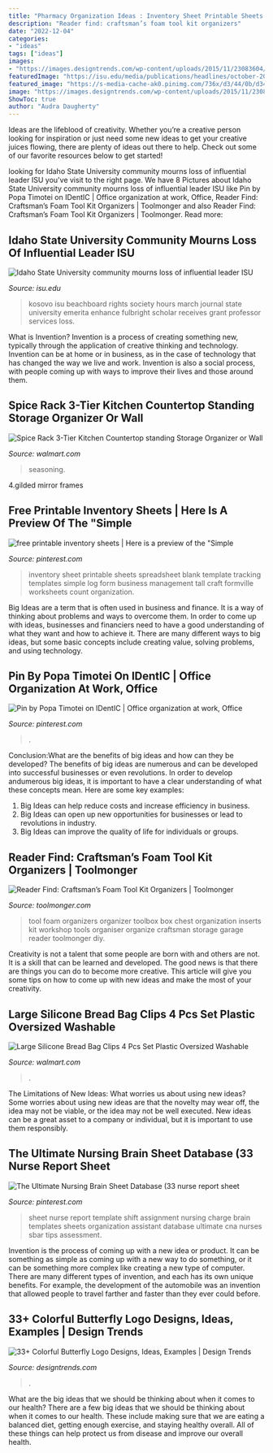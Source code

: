 ```yaml
---
title: "Pharmacy Organization Ideas : Inventory Sheet Printable Sheets Spreadsheet Blank Template Tracking Templates Simple Log Form Business Management Tall Craft Formville Worksheets Count Organization"
description: "Reader find: craftsman’s foam tool kit organizers"
date: "2022-12-04"
categories:
- "ideas"
tags: ["ideas"]
images:
- "https://images.designtrends.com/wp-content/uploads/2015/11/23083604/Blue-Butterfly-Logo-Design.jpg"
featuredImage: "https://isu.edu/media/publications/headlines/october-2019/IMG_3087.JPG"
featured_image: "https://s-media-cache-ak0.pinimg.com/736x/d3/44/0b/d3440bb2cf07d012d197b3570490f8cb.jpg"
image: "https://images.designtrends.com/wp-content/uploads/2015/11/23083604/Blue-Butterfly-Logo-Design.jpg"
ShowToc: true
author: "Audra Daugherty"
---
```



Ideas are the lifeblood of creativity. Whether you’re a creative person looking for inspiration or just need some new ideas to get your creative juices flowing, there are plenty of ideas out there to help. Check out some of our favorite resources below to get started!

	

		
looking for Idaho State University community mourns loss of influential leader ISU you've visit to the right page. We have 8 Pictures about Idaho State University community mourns loss of influential leader ISU like Pin by Popa Timotei on IDentIC | Office organization at work, Office, Reader Find: Craftsman’s Foam Tool Kit Organizers | Toolmonger and also Reader Find: Craftsman’s Foam Tool Kit Organizers | Toolmonger. Read more:
		
    
## Idaho State University Community Mourns Loss Of Influential Leader ISU

<img loading=lazy src="https://isu.edu/media/publications/headlines/october-2019/IMG_3087.JPG" onerror="this.onerror=null;this.src='https://tse3.mm.bing.net/th?id=OIP.eO77wm7sGtJboY_NaAf88wAAAA&amp;pid=15.1';" alt="Idaho State University community mourns loss of influential leader ISU">

_Source: isu.edu_

>kosovo isu beachboard rights society hours march journal state university emerita enhance fulbright scholar receives grant professor services loss. 

	

What is Invention?
Invention is a process of creating something new, typically through the application of creative thinking and technology. Invention can be at home or in business, as in the case of technology that has changed the way we live and work. Invention is also a social process, with people coming up with ways to improve their lives and those around them.

    
## Spice Rack 3-Tier Kitchen Countertop Standing Storage Organizer Or Wall

<img loading=lazy src="https://i5.walmartimages.com/asr/3a437e87-334d-411a-bafc-e340e1426092.3fbc25aa354a806c2b800bf82ef50cb2.jpeg" onerror="this.onerror=null;this.src='https://tse3.mm.bing.net/th?id=OIP.E0rFgyTJFZtPdgD_6UVE6QHaHa&amp;pid=15.1';" alt="Spice Rack 3-Tier Kitchen Countertop standing Storage Organizer or Wall">

_Source: walmart.com_

>seasoning. 

	

4.gilded mirror frames

    
## Free Printable Inventory Sheets | Here Is A Preview Of The &quot;Simple

<img loading=lazy src="https://s-media-cache-ak0.pinimg.com/736x/8f/b3/8a/8fb38a5a0626cdc88f4b3f5f947eea97--inventory-management-templates-avon-ideas-free-printable.jpg" onerror="this.onerror=null;this.src='https://tse1.mm.bing.net/th?id=OIP.4nO9m8oxtnRLdR-uS31iggHaJk&amp;pid=15.1';" alt="free printable inventory sheets | Here is a preview of the &quot;Simple">

_Source: pinterest.com_

>inventory sheet printable sheets spreadsheet blank template tracking templates simple log form business management tall craft formville worksheets count organization. 

	

Big Ideas are a term that is often used in business and finance. It is a way of thinking about problems and ways to overcome them. In order to come up with ideas, businesses and financiers need to have a good understanding of what they want and how to achieve it. There are many different ways to big ideas, but some basic concepts include creating value, solving problems, and using technology.

    
## Pin By Popa Timotei On IDentIC | Office Organization At Work, Office

<img loading=lazy src="https://i.pinimg.com/originals/4c/05/aa/4c05aad2efbc65442090ff501a411b5a.jpg" onerror="this.onerror=null;this.src='https://tse2.mm.bing.net/th?id=OIP.KjUoJvlyVqHyp3SpEWG06QHaE1&amp;pid=15.1';" alt="Pin by Popa Timotei on IDentIC | Office organization at work, Office">

_Source: pinterest.com_

>. 

	

Conclusion:What are the benefits of big ideas and how can they be developed?
The benefits of big ideas are numerous and can be developed into successful businesses or even revolutions. In order to develop andumerous big ideas, it is important to have a clear understanding of what these concepts mean. Here are some key examples: 
1. Big Ideas can help reduce costs and increase efficiency in business. 
2. Big Ideas can open up new opportunities for businesses or lead to revolutions in industry. 
3. Big Ideas can improve the quality of life for individuals or groups.

    
## Reader Find: Craftsman’s Foam Tool Kit Organizers | Toolmonger

<img loading=lazy src="http://toolmonger.com/wp-content/uploads/2007/01/post-trevor1.jpg" onerror="this.onerror=null;this.src='https://tse4.mm.bing.net/th?id=OIP.otYpWpj9McevdlllM-yiagHaFk&amp;pid=15.1';" alt="Reader Find: Craftsman’s Foam Tool Kit Organizers | Toolmonger">

_Source: toolmonger.com_

>tool foam organizers organizer toolbox box chest organization inserts kit workshop tools organiser organize craftsman storage garage reader toolmonger diy. 

	

Creativity is not a talent that some people are born with and others are not. It is a skill that can be learned and developed. The good news is that there are things you can do to become more creative. This article will give you some tips on how to come up with new ideas and make the most of your creativity.

    
## Large Silicone Bread Bag Clips 4 Pcs Set Plastic Oversized Washable

<img loading=lazy src="https://i5.walmartimages.com/asr/d13035ac-b108-4256-9adc-083fce9f5081.f89a4f23361383ef585bfd7427331cec.jpeg" onerror="this.onerror=null;this.src='https://tse1.mm.bing.net/th?id=OIP.y2PJ95bN7mUvm1zC01B6tAHaE0&amp;pid=15.1';" alt="Large Silicone Bread Bag Clips 4 Pcs Set Plastic Oversized Washable">

_Source: walmart.com_

>. 

	

The Limitations of New Ideas: What worries us about using new ideas?
Some worries about using new ideas are that the novelty may wear off, the idea may not be viable, or the idea may not be well executed. New ideas can be a great asset to a company or individual, but it is important to use them responsibly.

    
## The Ultimate Nursing Brain Sheet Database (33 Nurse Report Sheet

<img loading=lazy src="https://s-media-cache-ak0.pinimg.com/736x/d3/44/0b/d3440bb2cf07d012d197b3570490f8cb.jpg" onerror="this.onerror=null;this.src='https://tse4.mm.bing.net/th?id=OIP.z27dYanM-HOkdfEDRHK8UAHaHX&amp;pid=15.1';" alt="The Ultimate Nursing Brain Sheet Database (33 nurse report sheet">

_Source: pinterest.com_

>sheet nurse report template shift assignment nursing charge brain templates sheets organization assistant database ultimate cna nurses sbar tips assessment. 

	

Invention is the process of coming up with a new idea or product. It can be something as simple as coming up with a new way to do something, or it can be something more complex like creating a new type of computer. There are many different types of invention, and each has its own unique benefits. For example, the development of the automobile was an invention that allowed people to travel farther and faster than they ever could before.

    
## 33+ Colorful Butterfly Logo Designs, Ideas, Examples | Design Trends

<img loading=lazy src="https://images.designtrends.com/wp-content/uploads/2015/11/23083604/Blue-Butterfly-Logo-Design.jpg" onerror="this.onerror=null;this.src='https://tse1.mm.bing.net/th?id=OIP.wNB0ex_ksU3Qeg9v-xVKVgHaFO&amp;pid=15.1';" alt="33+ Colorful Butterfly Logo Designs, Ideas, Examples | Design Trends">

_Source: designtrends.com_

>. 

	

What are the big ideas that we should be thinking about when it comes to our health?
There are a few big ideas that we should be thinking about when it comes to our health. These include making sure that we are eating a balanced diet, getting enough exercise, and staying healthy overall. All of these things can help protect us from disease and improve our overall health.

